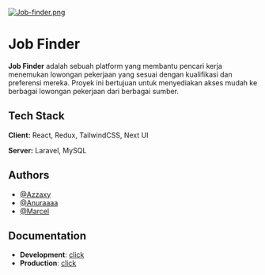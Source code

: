 [![Job-finder.png](https://i.postimg.cc/Fzv0m69J/Job-finder.png)](https://postimg.cc/zbdyF0HJ)

# Job Finder

**Job Finder** adalah sebuah platform yang membantu pencari kerja menemukan lowongan pekerjaan yang sesuai dengan kualifikasi dan preferensi mereka. Proyek ini bertujuan untuk menyediakan akses mudah ke berbagai lowongan pekerjaan dari berbagai sumber.

## Tech Stack

**Client:** React, Redux, TailwindCSS, Next UI

**Server:** Laravel, MySQL

## Authors

- [@Azzaxy](https://github.com/azzaxy1)
- [@Anuraaaa](https://github.com/Anuraaaa)
- [@Marcel](https://github.com/aclrdhv)

## Documentation
- **Development**: [click](https://documenter.getpostman.com/view/27116353/2sA3XSALX9)
- **Production**: [click](https://documenter.getpostman.com/view/27116353/2sA3XSALXA)